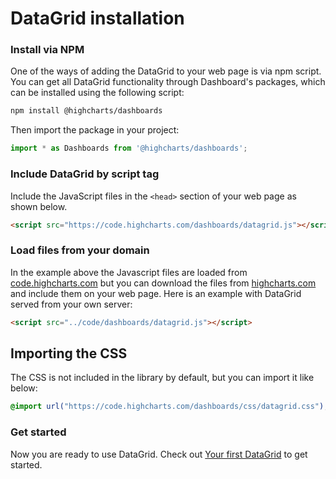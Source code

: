 DataGrid installation
===

### Install via NPM
One of the ways of adding the DataGrid to your web page is via npm script.
You can get all DataGrid functionality through Dashboard's packages, which can be installed using the following script:
```bash
npm install @highcharts/dashboards
```
Then import the package in your project:
```js
import * as Dashboards from '@highcharts/dashboards';
```

### Include DataGrid by script tag
Include the JavaScript files in the `<head>` section of your web page as shown below.

```html
<script src="https://code.highcharts.com/dashboards/datagrid.js"></script>
 ```


### Load files from your domain
In the example above the Javascript files are loaded from [code.highcharts.com](https://code.highcharts.com) but you can download the files from [highcharts.com](https://www.highcharts.com/download/) and include them on your web page. Here is an example with DataGrid served from your own server:

```html
<script src="../code/dashboards/datagrid.js"></script>
```

## Importing the CSS
The CSS is not included in the library by default, but you can import it like below:
```css
@import url("https://code.highcharts.com/dashboards/css/datagrid.css");
```

### Get started

Now you are ready to use DataGrid. Check out [Your first DataGrid](https://highcharts.com/docs/dashboards/your-first-datagrid) to get started.
